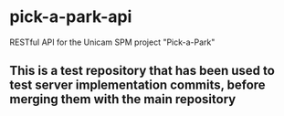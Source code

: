 # pick-a-park-api
RESTful API for the Unicam SPM project "Pick-a-Park"

## This is a test repository that has been used to test server implementation commits, before merging them with the main repository

